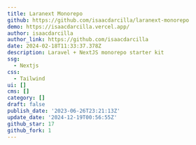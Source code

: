 ```yaml
---
title: Laranext Monorepo
github: https://github.com/isaacdarcilla/laranext-monorepo
demo: https://isaacdarcilla.vercel.app/
author: isaacdarcilla
author_link: https://github.com/isaacdarcilla
date: 2024-02-18T11:33:37.378Z
description: Laravel + NextJS monorepo starter kit
ssg:
  - Nextjs
css:
  - Tailwind
ui: []
cms: []
category: []
draft: false
publish_date: '2023-06-26T23:21:13Z'
update_date: '2024-12-19T00:56:55Z'
github_star: 17
github_fork: 1
---
```

